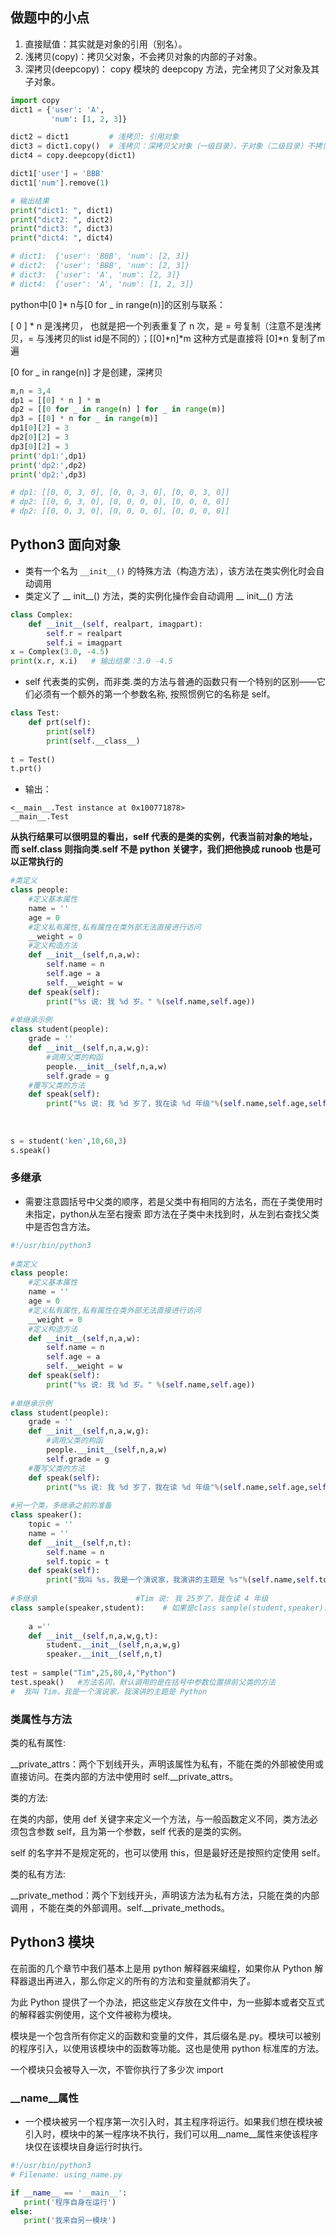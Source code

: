 ## 做题中的小点

1. 直接赋值：其实就是对象的引用（别名）。
2. 浅拷贝(copy)：拷贝父对象，不会拷贝对象的内部的子对象。
3. 深拷贝(deepcopy)： copy 模块的 deepcopy 方法，完全拷贝了父对象及其子对象。

```py
import copy
dict1 = {'user': 'A',
         'num': [1, 2, 3]}

dict2 = dict1         # 浅拷贝: 引用对象
dict3 = dict1.copy()  # 浅拷贝：深拷贝父对象（一级目录），子对象（二级目录）不拷贝，还是引用
dict4 = copy.deepcopy(dict1)

dict1['user'] = 'BBB'
dict1['num'].remove(1)

# 输出结果
print("dict1: ", dict1)
print("dict2: ", dict2)
print("dict3: ", dict3)
print("dict4: ", dict4)

# dict1:  {'user': 'BBB', 'num': [2, 3]}
# dict2:  {'user': 'BBB', 'num': [2, 3]}
# dict3:  {'user': 'A', 'num': [2, 3]}
# dict4:  {'user': 'A', 'num': [1, 2, 3]}

```

python中[0 ]* n与[0 for _ in range(n)]的区别与联系：

[ 0 ] * n 是浅拷贝， 也就是把一个列表重复了 n 次，是 = 号复制（注意不是浅拷贝，= 与浅拷贝的list id是不同的）；[[0]*n]*m 这种方式是直接将 [0]*n 复制了m遍

[0 for _ in range(n)] 才是创建，深拷贝

```py
m,n = 3,4
dp1 = [[0] * n ] * m
dp2 = [[0 for _ in range(n) ] for _ in range(m)]
dp3 = [[0] * n for _ in range(m)]
dp1[0][2] = 3
dp2[0][2] = 3
dp3[0][2] = 3
print('dp1:',dp1)
print('dp2:',dp2)
print('dp2:',dp3)

# dp1: [[0, 0, 3, 0], [0, 0, 3, 0], [0, 0, 3, 0]]
# dp2: [[0, 0, 3, 0], [0, 0, 0, 0], [0, 0, 0, 0]]
# dp2: [[0, 0, 3, 0], [0, 0, 0, 0], [0, 0, 0, 0]]

```

## Python3 面向对象
* 类有一个名为 `__init__()` 的特殊方法（构造方法），该方法在类实例化时会自动调用
* 类定义了 __ init__() 方法，类的实例化操作会自动调用 __ init__() 方法
```python
class Complex:
    def __init__(self, realpart, imagpart):
        self.r = realpart
        self.i = imagpart
x = Complex(3.0, -4.5)
print(x.r, x.i)   # 输出结果：3.0 -4.5
```

* self 代表类的实例，而非类.类的方法与普通的函数只有一个特别的区别——它们必须有一个额外的第一个参数名称, 按照惯例它的名称是 self。
```py
class Test:
    def prt(self):
        print(self)
        print(self.__class__)
 
t = Test()
t.prt()
```
- 输出：
```
<__main__.Test instance at 0x100771878>
__main__.Test
```
**从执行结果可以很明显的看出，self 代表的是类的实例，代表当前对象的地址，而 self.class 则指向类.self 不是 python 关键字，我们把他换成 runoob 也是可以正常执行的**

```py
#类定义
class people:
    #定义基本属性
    name = ''
    age = 0
    #定义私有属性,私有属性在类外部无法直接进行访问
    __weight = 0
    #定义构造方法
    def __init__(self,n,a,w):
        self.name = n
        self.age = a
        self.__weight = w
    def speak(self):
        print("%s 说: 我 %d 岁。" %(self.name,self.age))
 
#单继承示例
class student(people):
    grade = ''
    def __init__(self,n,a,w,g):
        #调用父类的构函
        people.__init__(self,n,a,w)
        self.grade = g
    #覆写父类的方法
    def speak(self):
        print("%s 说: 我 %d 岁了，我在读 %d 年级"%(self.name,self.age,self.grade))
 
 
 
s = student('ken',10,60,3)
s.speak()
```
### 多继承
- 需要注意圆括号中父类的顺序，若是父类中有相同的方法名，而在子类使用时未指定，python从左至右搜索 即方法在子类中未找到时，从左到右查找父类中是否包含方法。
```py
#!/usr/bin/python3
 
#类定义
class people:
    #定义基本属性
    name = ''
    age = 0
    #定义私有属性,私有属性在类外部无法直接进行访问
    __weight = 0
    #定义构造方法
    def __init__(self,n,a,w):
        self.name = n
        self.age = a
        self.__weight = w
    def speak(self):
        print("%s 说: 我 %d 岁。" %(self.name,self.age))
 
#单继承示例
class student(people):
    grade = ''
    def __init__(self,n,a,w,g):
        #调用父类的构函
        people.__init__(self,n,a,w)
        self.grade = g
    #覆写父类的方法
    def speak(self):
        print("%s 说: 我 %d 岁了，我在读 %d 年级"%(self.name,self.age,self.grade))
 
#另一个类，多继承之前的准备
class speaker():
    topic = ''
    name = ''
    def __init__(self,n,t):
        self.name = n
        self.topic = t
    def speak(self):
        print("我叫 %s，我是一个演说家，我演讲的主题是 %s"%(self.name,self.topic))
 
#多继承                      #Tim 说: 我 25岁了，我在读 4 年级
class sample(speaker,student):    # 如果是class sample(student,speaker):
    
    a =''
    def __init__(self,n,a,w,g,t):
        student.__init__(self,n,a,w,g)
        speaker.__init__(self,n,t)
 
test = sample("Tim",25,80,4,"Python")
test.speak()   #方法名同，默认调用的是在括号中参数位置排前父类的方法  
#  我叫 Tim，我是一个演说家，我演讲的主题是 Python
```
### 类属性与方法

类的私有属性:

__private_attrs：两个下划线开头，声明该属性为私有，不能在类的外部被使用或直接访问。在类内部的方法中使用时 self.__private_attrs。

类的方法:

在类的内部，使用 def 关键字来定义一个方法，与一般函数定义不同，类方法必须包含参数 self，且为第一个参数，self 代表的是类的实例。

self 的名字并不是规定死的，也可以使用 this，但是最好还是按照约定使用 self。

类的私有方法:

__private_method：两个下划线开头，声明该方法为私有方法，只能在类的内部调用 ，不能在类的外部调用。self.__private_methods。

## Python3 模块
在前面的几个章节中我们基本上是用 python 解释器来编程，如果你从 Python 解释器退出再进入，那么你定义的所有的方法和变量就都消失了。

为此 Python 提供了一个办法，把这些定义存放在文件中，为一些脚本或者交互式的解释器实例使用，这个文件被称为模块。

模块是一个包含所有你定义的函数和变量的文件，其后缀名是.py。模块可以被别的程序引入，以使用该模块中的函数等功能。这也是使用 python 标准库的方法。

一个模块只会被导入一次，不管你执行了多少次 import
### __name__属性
* 一个模块被另一个程序第一次引入时，其主程序将运行。如果我们想在模块被引入时，模块中的某一程序块不执行，我们可以用__name__属性来使该程序块仅在该模块自身运行时执行。
```py
#!/usr/bin/python3
# Filename: using_name.py

if __name__ == '__main__':
   print('程序自身在运行')
else:
   print('我来自另一模块')
```
